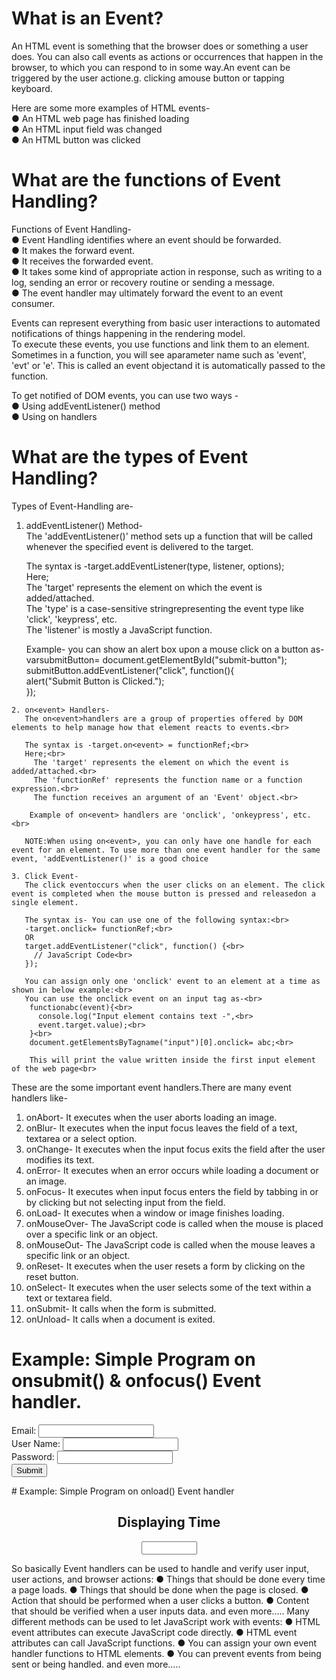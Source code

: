 # What is an Event?
 An HTML event is something that the browser does or something a user does. You can also call events as actions or occurrences that happen in the browser, to which you can respond to in some way.An event can be triggered by the user actione.g. clicking amouse button or tapping keyboard.

 Here are some more examples of HTML events-<br>
 ● An HTML web page has finished loading<br>
 ● An HTML input field was changed<br>
 ● An HTML button was clicked<br>

# What are the functions of Event Handling?
  Functions of Event Handling-<br>
  ● Event Handling identifies where an event should be forwarded.<br>
  ● It makes the forward event.<br>
  ● It receives the forwarded event.<br>
  ● It takes some kind of appropriate action in response, such as writing to a log, sending an error or   recovery routine or sending a message.<br>
  ● The event handler may ultimately forward the event to an event consumer.<br>

  Events can represent everything from basic user interactions to automated notifications of things happening in the rendering model.<br>
  To execute these events, you use functions and link them to an element. Sometimes in a function, you will see aparameter name such as 'event', 'evt' or 'e'. This is called an event objectand it is automatically passed to the function.<br>

  To get notified of DOM events, you can use two ways -<br>
  ● Using addEventListener() method<br>
  ● Using on<event> handlers

# What are the types of Event Handling?
  Types of Event-Handling are-<br>

   1. addEventListener() Method-<br>
      The 'addEventListener()' method sets up a function that will be called whenever the specified event is delivered to the target.<br>

      The syntax is -target.addEventListener(type, listener, options);<br>
      Here;<br>
        The 'target' represents the element on which the event is added/attached.<br>
        The 'type' is a case-sensitive stringrepresenting the event type like 'click', 'keypress', etc.<br>
        The 'listener' is mostly a JavaScript function.<br>

      Example- you can show an alert box upon a mouse click on a button as-<br>
       varsubmitButton= document.getElementById("submit-button");<br>
       submitButton.addEventListener("click", function(){<br>
          alert("Submit Button is Clicked.");<br>
        });
 
    2. on<event> Handlers-
       The on<event>handlers are a group of properties offered by DOM elements to help manage how that element reacts to events.<br>
 
       The syntax is -target.on<event> = functionRef;<br>
       Here;<br>
         The 'target' represents the element on which the event is added/attached.<br>
         The 'functionRef' represents the function name or a function expression.<br>
         The function receives an argument of an 'Event' object.<br>
  
        Example of on<event> handlers are 'onclick', 'onkeypress', etc.<br>
 
       NOTE:When using on<event>, you can only have one handle for each event for an element. To use more than one event handler for the same event, 'addEventListener()' is a good choice

    3. Click Event-
       The click eventoccurs when the user clicks on an element. The click event is completed when the mouse button is pressed and releasedon a single element.

       The syntax is- You can use one of the following syntax:<br>
       -target.onclick= functionRef;<br>
       OR
       target.addEventListener("click", function() {<br>
         // JavaScript Code<br>
       });

       You can assign only one 'onclick' event to an element at a time as shown in below example:<br>
       You can use the onclick event on an input tag as-<br>
        functionabc(event){<br>
          console.log("Input element contains text -",<br>
          event.target.value);<br>
        }<br>
        document.getElementsByTagname("input")[0].onclick= abc;<br>

        This will print the value written inside the first input element of the web page<br>
 
These are the some important event handlers.There are many event handlers like-
1. onAbort-	It executes when the user aborts loading an image.
2. onBlur-	    It executes when the input focus leaves the field of a text, textarea or a select option.
3. onChange-	It executes when the input focus exits the field after the user modifies its text.
4. onError-	It executes when an error occurs while loading a document or an image.
5. onFocus-	It executes when input focus enters the field by tabbing in or by clicking but not selecting input from the field.
6. onLoad- 	It executes when a window or image finishes loading.
7. onMouseOver- The JavaScript code is called when the mouse is placed over a specific link or an object.
8. onMouseOut-	The JavaScript code is called when the mouse leaves a specific link or an object.
9. onReset-	It executes when the user resets a form by clicking on the reset button.
10. onSelect-	It executes when the user selects some of the text within a text or textarea field.
11. onSubmit-	It calls when the form is submitted.
12. onUnload-	It calls when a document is exited.

# Example: Simple Program on onsubmit() & onfocus() Event handler.
<html>
     <body>
          <script>  
               function validateform()
               {  
                    var uname=document.myform.name.value;  
                    var upassword=document.myform.password.value;  
                    if (uname==null || uname=="")
                    {  
                         alert("Name cannot be left blank");  
                         return false;  
                    }
                    else if(upassword.length<6)
                    {  
                         alert("Password must be at least 6 characters long.");  
                         return false;  
                    }  
               }  
               function emailvalidation()
               {
                    var a=document.myform.email.value
                    if (a.indexOf("@")==-1)
                    {
                         alert("Please enter valid email address")
                         document.myform.email.focus()
                    }
               }
          </script>  
     <body>  
          <form name="myform" method="post" action="validpage.html" onsubmit="return validateform()">  
               Email: <input type="text" size="20" name="email" onblur="emailvalidation()"><br>
               User Name: <input type="text" name="name"><br>  
               Password: <input type="password" name="password"><br>  
               <input type="submit" value="Submit" >  
          </form>  
     </body>
</html>

<html>
     <body>
          <script type="text/javascript">
               alert("You are a Valid User !!!");
          </script>
     </body>
</html>
# Example: Simple Program on onload() Event handler
<html>
     <head>
     <script type="text/javascript">
     function time()
     {
          var d = new Date();
          var ty = d.getHours() + ":"+d.getMinutes()+":"+d.getSeconds();
          document.frmty.timetxt.value=ty;
          setInterval("time()",1000)
     }
     </script>
     </head>
<body onload="time()">
     <center><h2>Displaying Time</h2>
          <form name="frmty">
               <input type=text name=timetxt size="8">
          </form>
     </center>
</body>
</html>
So basically Event handlers can be used to handle and verify user input, user actions, and browser actions:
● Things that should be done every time a page loads.
● Things that should be done when the page is closed.
● Action that should be performed when a user clicks a button.
● Content that should be verified when a user inputs data.
 and even more.....
Many different methods can be used to let JavaScript work with events:
● HTML event attributes can execute JavaScript code directly.
● HTML event attributes can call JavaScript functions.
● You can assign your own event handler functions to HTML elements.
● You can prevent events from being sent or being handled.
 and even more.....
  
